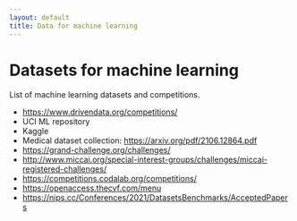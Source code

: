 ```yaml
---
layout: default
title: Data for machine learning 
---
```


# Datasets for machine learning 

List of machine learning datasets and competitions. 

- https://www.drivendata.org/competitions/ 
- UCI ML repository 
- Kaggle 
- Medical dataset collection: https://arxiv.org/pdf/2106.12864.pdf 
- https://grand-challenge.org/challenges/
- http://www.miccai.org/special-interest-groups/challenges/miccai-registered-challenges/
- https://competitions.codalab.org/competitions/
- https://openaccess.thecvf.com/menu
- https://nips.cc/Conferences/2021/DatasetsBenchmarks/AcceptedPapers
